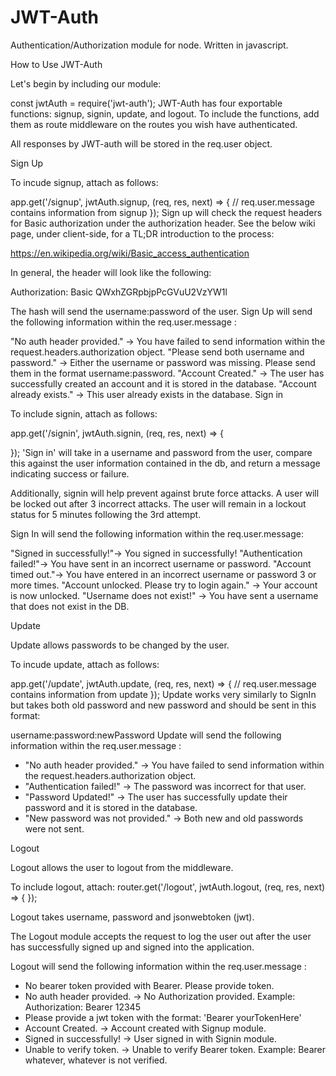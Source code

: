 # JWT-Auth
Authentication/Authorization module for node. Written in javascript.

How to Use JWT-Auth

Let's begin by including our module:

  const jwtAuth = require('jwt-auth');
JWT-Auth has four exportable functions: signup, signin, update, and logout. To include the functions, add them as route middleware on the routes you wish have authenticated.

All responses by JWT-auth will be stored in the req.user object.

Sign Up

To incude signup, attach as follows:

app.get('/signup', jwtAuth.signup, (req, res, next) => {
  // req.user.message contains information from signup
});
Sign up will check the request headers for Basic authorization under the authorization header. See the below wiki page, under client-side, for a TL;DR introduction to the process:

https://en.wikipedia.org/wiki/Basic_access_authentication

In general, the header will look like the following:

Authorization: Basic QWxhZGRpbjpPcGVuU2VzYW1l

The hash will send the username:password of the user.
Sign Up will send the following information within the req.user.message :

"No auth header provided." -> You have failed to send information within the request.headers.authorization object.
"Please send both username and password." -> Either the username or password was missing. Please send them in the format username:password.
"Account Created." -> The user has successfully created an account and it is stored in the database.
"Account already exists." -> This user already exists in the database.
Sign in

To include signin, attach as follows:

app.get('/signin', jwtAuth.signin, (req, res, next) => {

  });
'Sign in' will take in a username and password from the user, compare this against the user information contained in the db, and return a message indicating success or failure.

Additionally, signin will help prevent against brute force attacks. A user will be locked out after 3 incorrect attacks. The user will remain in a lockout status for 5 minutes following the 3rd attempt.

Sign In will send the following information within the req.user.message:

"Signed in successfully!"-> You signed in successfully! "Authentication failed!"-> You have sent in an incorrect username or password. "Account timed out."-> You have entered in an incorrect username or password 3 or more times. "Account unlocked. Please try to login again." -> Your account is now unlocked. "Username does not exist!" -> You have sent a username that does not exist in the DB.

Update

Update allows passwords to be changed by the user.

To incude update, attach as follows:

app.get('/update', jwtAuth.update, (req, res, next) => {
  // req.user.message contains information from update
});
Update works very similarly to SignIn but takes both old password and new password and should be sent in this format:

username:password:newPassword
Update will send the following information within the req.user.message :

* "No auth header provided."                -> You have failed to send information within the request.headers.authorization object.
* "Authentication failed!" ->      The password was incorrect for that user.
* "Password Updated!"                        -> The user has successfully update their password and it is stored in the database.
* "New password was not provided."          -> Both new and old passwords were not sent.

Logout

Logout allows the user to logout from the middleware.

To include logout, attach:
router.get('/logout', jwtAuth.logout, (req, res, next) => {
});

Logout takes username, password and jsonwebtoken (jwt).

The Logout module accepts the request to log the user out after the user has successfully signed up and signed into the application.

Logout will send the following information within the req.user.message :
* No bearer token provided with Bearer. Please provide token.
* No auth header provided. -> No Authorization provided. Example: Authorization: Bearer 12345
* Please provide a jwt token with the format: 'Bearer yourTokenHere'
* Account Created. -> Account created with Signup module.
* Signed in successfully! -> User signed in with Signin module.
* Unable to verify token. -> Unable to verify Bearer token. Example: Bearer whatever, whatever is not verified.

